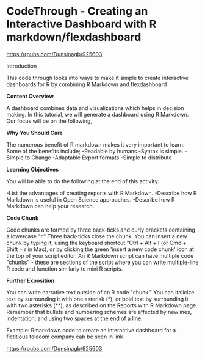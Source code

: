 # CodeThrough - Creating an Interactive Dashboard with R markdown/flexdashboard

https://rpubs.com/Dunsinagb/925603

Introduction

This code through looks into ways to make it simple to create interactive dashboards for R by combining R Markdown and flexdashboard

**Content Overview**

 A dashboard combines data and visualizations which helps in decision making. In this tutorial, we will generate a dashboard using R Markdown.  Our focus will be on the following,

**Why You Should Care**

The numerous benefit of R markdown makes it very important to learn. Some of the benefits include;
-Readable by humans
-Syntax is simple.
-Simple to Change
-Adaptable Export formats
-Simple to distribute

**Learning Objectives**

You will be able to do the following at the end of this activity:

-List the advantages of creating reports with R Markdown.
-Describe how R Markdown is useful in Open Science approaches.
-Describe how R Markdown can help your research.

**Code Chunk**

Code chunks are formed by three back-ticks and curly brackets containing a lowercase "r." Three back-ticks close the chunk. You can insert a new chunk by typing it, using the keyboard shortcut "Ctrl + Alt + I (or Cmd + Shift + r in Mac), or by clicking the green 'insert a new code chunk' icon at the top of your script editor.
An R Markdown script can have multiple code "chunks" - these are sections of the script where you can write multiple-line R code and function similarly to mini R scripts.

**Further Exposition**

You can write narrative text outside of an R code "chunk." You can italicize text by surrounding it with one asterisk (*), or bold text by surrounding it with two asterisks (**), as described on the Reports with R Markdown page. Remember that bullets and numbering schemes are affected by newlines, indentation, and using two spaces at the end of a line.

Example: Rmarkdown code to create an interactive dashboard for a fictitious telecom company cab be seen in link 

https://rpubs.com/Dunsinagb/925603
